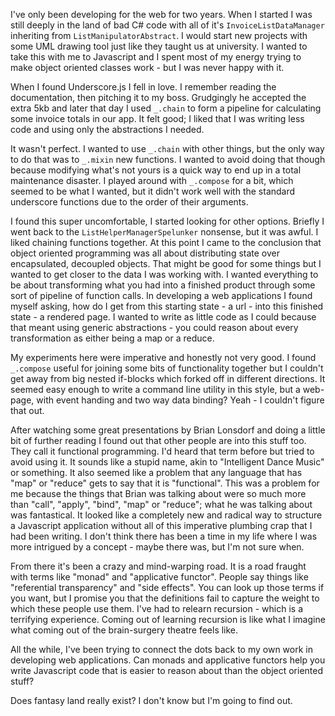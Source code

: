 I've only been developing for the web for two years. When I started I was still deeply in the land of bad C# code with all of it's `InvoiceListDataManager` inheriting from `ListManipulatorAbstract`. I would start new projects with some UML drawing tool just like they taught us at university. I wanted to take this with me to Javascript and I spent most of my energy trying to make object oriented classes work - but I was never happy with it.

When I found Underscore.js I fell in love. I remember reading the documentation, then pitching it to my boss. Grudgingly he accepted the extra 5kb and later that day I used `_.chain` to form a pipeline for calculating some invoice totals in our app. It felt good; I liked that I was writing less code and using only the abstractions I needed.

It wasn't perfect. I wanted to use `_.chain` with other things, but the only way to do that was to `_.mixin` new functions. I wanted to avoid doing that though because modifying what's not yours is a quick way to end up in a total maintenance disaster. I played around with `_.compose` for a bit, which seemed to be what I wanted, but it didn't work well with the standard underscore functions due to the order of their arguments.

I found this super uncomfortable, I started looking for other options. Briefly I went back to the `ListHelperManagerSpelunker` nonsense, but it was awful. I liked chaining functions together. At this point I came to the conclusion that object oriented programming was all about distributing state over encapsulated, decoupled objects. That might be good for some things but I wanted to get closer to the data I was working with. I wanted everything to be about transforming what you had into a finished product through some sort of pipeline of function calls. In developing a web applications I found myself asking, how do I get from this starting state - a url - into this finished state - a rendered page. I wanted to write as little code as I could because that meant using generic abstractions - you could reason about every transformation as either being a map or a reduce.

My experiments here were imperative and honestly not very good. I found `_.compose` useful for joining some bits of functionality together but I couldn't get away from big nested if-blocks which forked off in different directions. It seemed easy enough to write a command line utility in this style, but a web-page, with event handing and two way data binding? Yeah - I couldn't figure that out. 

After watching some great presentations by Brian Lonsdorf and doing a little bit of further reading I found out that other people are into this stuff too. They call it functional programming. I'd heard that term before but tried to avoid using it. It sounds like a stupid name, akin to "Intelligent Dance Music" or something. It also seemed like a problem that any language that has "map" or "reduce" gets to say that it is "functional". This was a problem for me because the things that Brian was talking about were so much more than "call", "apply", "bind", "map" or "reduce"; what he was talking about was fantastical. It looked like a completely new and radical way to structure a Javascript application without all of this imperative plumbing crap that I had been writing. I don't think there has been a time in my life where I was more intrigued by a concept - maybe there was, but I'm not sure when. 

From there it's been a crazy and mind-warping road. It is a road fraught with terms like "monad" and "applicative functor". People say things like "referential transparency" and "side effects". You can look up those terms if you want, but I promise you that the definitions fail to capture the weight to which these people use them. I've had to relearn recursion - which is a terrifying experience. Coming out of learning recursion is like what I imagine what coming out of the brain-surgery theatre feels like.

All the while, I've been trying to connect the dots back to my own work in developing web applications. Can monads and applicative functors help you write Javascript code that is easier to reason about than the object oriented stuff?

Does fantasy land really exist? I don't know but I'm going to find out.
